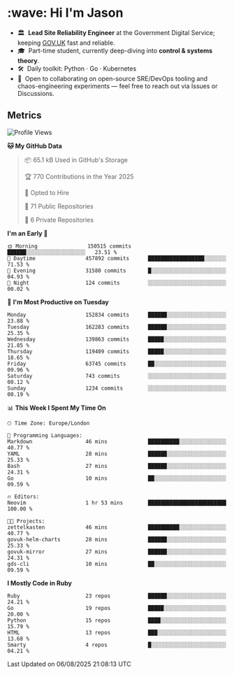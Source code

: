 <h1 align="left" id="jason-title">:wave: Hi I'm Jason</h1>

- 🏛️ &nbsp;**Lead Site Reliability Engineer** at the Government Digital Service; keeping [GOV.UK](https://www.gov.uk/) fast and reliable.
- 🎓 &nbsp;Part-time student, currently deep-diving into **control & systems theory**.  
- 🛠️ &nbsp;Daily toolkit: Python · Go · Kubernetes  
- 🤝 &nbsp;Open to collaborating on open-source SRE/DevOps tooling and chaos-engineering experiments — feel free to reach out via Issues or Discussions.


<h2>Metrics</h2>

<!--START_SECTION:waka-->
![Profile Views](http://img.shields.io/badge/Profile%20Views-2-blue)

**🐱 My GitHub Data** 

> 📦 65.1 kB Used in GitHub's Storage 
 > 
> 🏆 770 Contributions in the Year 2025
 > 
> 💼 Opted to Hire
 > 
> 📜 71 Public Repositories 
 > 
> 🔑 6 Private Repositories 
 > 
**I'm an Early 🐤** 

```text
🌞 Morning                150515 commits      ██████░░░░░░░░░░░░░░░░░░░   23.51 % 
🌆 Daytime                457892 commits      ██████████████████░░░░░░░   71.53 % 
🌃 Evening                31580 commits       █░░░░░░░░░░░░░░░░░░░░░░░░   04.93 % 
🌙 Night                  124 commits         ░░░░░░░░░░░░░░░░░░░░░░░░░   00.02 % 
```
📅 **I'm Most Productive on Tuesday** 

```text
Monday                   152834 commits      ██████░░░░░░░░░░░░░░░░░░░   23.88 % 
Tuesday                  162283 commits      ██████░░░░░░░░░░░░░░░░░░░   25.35 % 
Wednesday                139863 commits      █████░░░░░░░░░░░░░░░░░░░░   21.85 % 
Thursday                 119409 commits      █████░░░░░░░░░░░░░░░░░░░░   18.65 % 
Friday                   63745 commits       ██░░░░░░░░░░░░░░░░░░░░░░░   09.96 % 
Saturday                 743 commits         ░░░░░░░░░░░░░░░░░░░░░░░░░   00.12 % 
Sunday                   1234 commits        ░░░░░░░░░░░░░░░░░░░░░░░░░   00.19 % 
```


📊 **This Week I Spent My Time On** 

```text
🕑︎ Time Zone: Europe/London

💬 Programming Languages: 
Markdown                 46 mins             ██████████░░░░░░░░░░░░░░░   40.77 % 
YAML                     28 mins             ██████░░░░░░░░░░░░░░░░░░░   25.33 % 
Bash                     27 mins             ██████░░░░░░░░░░░░░░░░░░░   24.31 % 
Go                       10 mins             ██░░░░░░░░░░░░░░░░░░░░░░░   09.59 % 

🔥 Editors: 
Neovim                   1 hr 53 mins        █████████████████████████   100.00 % 

🐱‍💻 Projects: 
zettelkasten             46 mins             ██████████░░░░░░░░░░░░░░░   40.77 % 
govuk-helm-charts        28 mins             ██████░░░░░░░░░░░░░░░░░░░   25.33 % 
govuk-mirror             27 mins             ██████░░░░░░░░░░░░░░░░░░░   24.31 % 
gds-cli                  10 mins             ██░░░░░░░░░░░░░░░░░░░░░░░   09.59 % 
```

**I Mostly Code in Ruby** 

```text
Ruby                     23 repos            ██████░░░░░░░░░░░░░░░░░░░   24.21 % 
Go                       19 repos            █████░░░░░░░░░░░░░░░░░░░░   20.00 % 
Python                   15 repos            ████░░░░░░░░░░░░░░░░░░░░░   15.79 % 
HTML                     13 repos            ███░░░░░░░░░░░░░░░░░░░░░░   13.68 % 
Smarty                   4 repos             █░░░░░░░░░░░░░░░░░░░░░░░░   04.21 % 
```




 Last Updated on 06/08/2025 21:08:13 UTC
<!--END_SECTION:waka-->

<!-- links -->

[issues page]: https://github.com/jasonBirchall/jasonBirchall/issues "jasonBirchall/issues"
